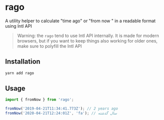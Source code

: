 # rago

A utility helper to calculate "time ago" or "from now " in a readable format using Intl API

> Warning: the `rago` tend to use Intl API internally. It is made for modern browsers, but if you want to keep things also working for older ones, make sure to polyfill the Intl API

## Installation

```bash
yarn add rago
```

## Usage

```javascript
import { fromNow } from 'rago';

fromNow('2019-04-21T11:34:41.773Z'); // 2 years ago
fromNow('2020-04-21T12:24:01Z', 'fa'); // سال گذشته
```
